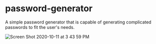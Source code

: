 # password-generator
A simple password generator that is capable of generating complicated passwords to fit the user's needs.


![Screen Shot 2020-10-11 at 3 43 59 PM](https://user-images.githubusercontent.com/70361260/95693040-fe2ded00-0bde-11eb-8be7-6718cbcdac47.png)
